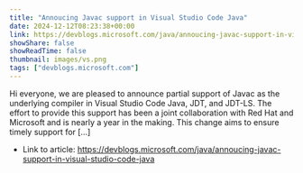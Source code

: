 ```yaml
---
title: "Annoucing Javac support in Visual Studio Code Java"
date: 2024-12-12T08:23:38+00:00
link: https://devblogs.microsoft.com/java/annoucing-javac-support-in-visual-studio-code-java
showShare: false
showReadTime: false
thumbnail: images/vs.png
tags: ["devblogs.microsoft.com"]
---
```

Hi everyone, we are pleased to announce partial support of Javac as the underlying compiler in Visual Studio Code Java, JDT, and JDT-LS. The effort to provide this support has been a joint collaboration with Red Hat and Microsoft and is nearly a year in the making. This change aims to ensure timely support for […]

- Link to article: https://devblogs.microsoft.com/java/annoucing-javac-support-in-visual-studio-code-java
